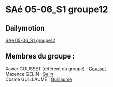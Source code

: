 # SAé 05-06_S1  groupe12

## Dailymotion    

[SAé 05-06_S1 groupe12](https://xgousset.github.io/SAe_05-06_S1_groupe12/index.html)

## Membres du groupe :

Xavier GOUSSET (référent du groupe) :  [Gousset](mailto:xavier.gousset@edu.univ-fcomte.fr?subject=SAE_1_05_06)  
Maxence GELIN : [Gelin](mailto:maxence.gelin@edu.univ-fcomte.fr?subject=SAE_1_05_06)   
Cosme GUILLAUME : [Guillaume](mailto:cosme.guillaume@edu.univ-fcomte.fr?subject=SAE_1_05_06)  
